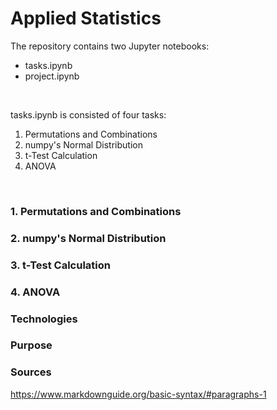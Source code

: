 # Applied Statistics 

The repository contains two Jupyter notebooks:     
- tasks.ipynb    
- project.ipynb        

<br>

tasks.ipynb is consisted of four tasks:    

1. Permutations and Combinations     
2. numpy's Normal Distribution       
3. t-Test Calculation     
4. ANOVA      

<br>

### 1. Permutations and Combinations
### 2. numpy's Normal Distribution   
### 3. t-Test Calculation
### 4. ANOVA




### Technologies
### Purpose

### Sources
<https://www.markdownguide.org/basic-syntax/#paragraphs-1>
